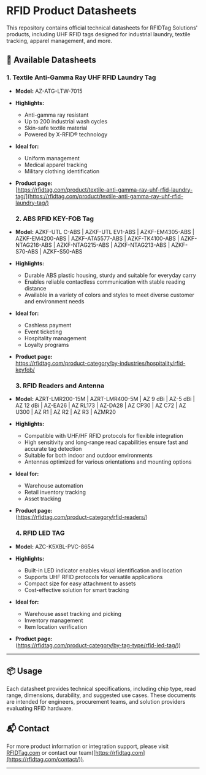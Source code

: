 # RFID Product Datasheets

This repository contains official technical datasheets for RFIDTag Solutions' products, including UHF RFID tags designed for industrial laundry, textile tracking, apparel management, and more.

## 📄 Available Datasheets

### 1. Textile Anti-Gamma Ray UHF RFID Laundry Tag

- **Model:** AZ-ATG-LTW-7015  
- **Highlights:**  
  - Anti-gamma ray resistant  
  - Up to 200 industrial wash cycles  
  - Skin-safe textile material  
  - Powered by X-RFID® technology  
- **Ideal for:**  
  - Uniform management  
  - Medical apparel tracking  
  - Military clothing identification  
- **Product page:**  
  [https://rfidtag.com/product/textile-anti-gamma-ray-uhf-rfid-laundry-tag/](https://rfidtag.com/product/textile-anti-gamma-ray-uhf-rfid-laundry-tag/)

  ### 2. ABS RFID KEY-FOB Tag

- **Model:** AZKF-UTL C-ABS | AZKF-UTL EV1-ABS | AZKF-EM4305-ABS | AZKF-EM4200-ABS | AZKF-ATA5577-ABS | AZKF-TK4100-ABS | AZKF-NTAG216-ABS | AZKF-NTAG215-ABS | AZKF-NTAG213-ABS | AZKF-S70-ABS | AZKF-S50-ABS
- **Highlights:**  
  - Durable ABS plastic housing, sturdy and suitable for everyday carry  
  - Enables reliable contactless communication with stable reading distance  
  - Available in a variety of colors and styles to meet diverse customer and environment needs  
- **Ideal for:**  
  - Cashless payment 
  - Event ticketing  
  - Hospitality management
  - Loyalty programs 
- **Product page:**  
 https://rfidtag.com/product-category/by-industries/hospitality/rfid-keyfob/

  ### 3. RFID Readers and Antenna
- **Model:** AZRT-LMR200-15M | AZRT-LMR400-5M | AZ 9 dBi | AZ-5 dBi | AZ 12 dBi | AZ-EA26 | AZ RL173 | AZ-DA28 | AZ CP30 | AZ C72 | AZ U300 | AZ R1 | AZ R2 | AZ R3 | AZMR20 
- **Highlights:**  
  - Compatible with UHF/HF RFID protocols for flexible integration
  - High sensitivity and long-range read capabilities ensure fast and accurate tag detection 
  - Suitable for both indoor and outdoor environments
  - Antennas optimized for various orientations and mounting options
- **Ideal for:**  
  - Warehouse automation
  - Retail inventory tracking 
  - Asset tracking
- **Product page:**  
(https://rfidtag.com/product-category/rfid-readers/)

  ### 4. RFID LED TAG
- **Model:** AZC-K5XBL-PVC-8654 
- **Highlights:**  
  - Built-in LED indicator enables visual identification and location
  - Supports UHF RFID protocols for versatile applications
  - Compact size for easy attachment to assets
  - Cost-effective solution for smart tracking
- **Ideal for:**  
  - Warehouse asset tracking and picking
  - Inventory management
  - Item location verification
- **Product page:**  
(https://rfidtag.com/product-category/by-tag-type/rfid-led-tag/))

---

## 📦 Usage

Each datasheet provides technical specifications, including chip type, read range, dimensions, durability, and suggested use cases. These documents are intended for engineers, procurement teams, and solution providers evaluating RFID hardware.


## 📬 Contact

For more product information or integration support, please visit [RFIDTag.com](https://rfidtag.com) or contact our team([https://rfidtag.com](https://rfidtag.com/contact/)).

---
